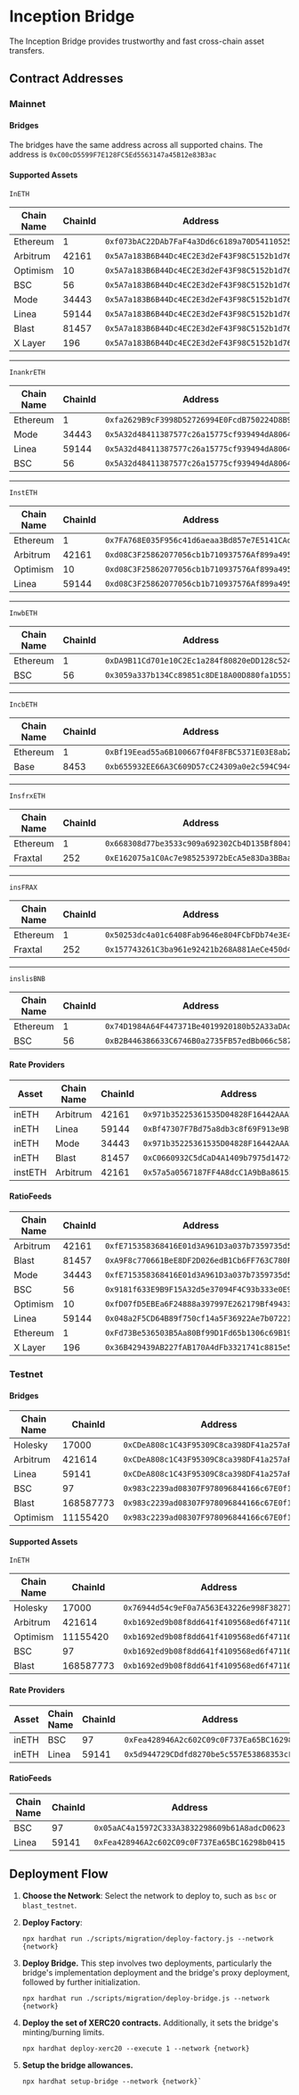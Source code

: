 # Inception Bridge

The Inception Bridge provides trustworthy and fast cross-chain asset transfers.

## Contract Addresses

### Mainnet

#### Bridges

The bridges have the same address across all supported chains. The address is `0xC00cD5599F7E128FC5Ed5563147a45B12e83B3ac`

#### Supported Assets

`InETH`

| Chain Name | ChainId | Address                                      | Source Chain |
| ---------- | ------- | -------------------------------------------- | ------------ |
| Ethereum   | 1       | `0xf073bAC22DAb7FaF4a3Dd6c6189a70D54110525C` | _True_       |
| Arbitrum   | 42161   | `0x5A7a183B6B44Dc4EC2E3d2eF43F98C5152b1d76d` | _False_      |
| Optimism   | 10      | `0x5A7a183B6B44Dc4EC2E3d2eF43F98C5152b1d76d` | _False_      |
| BSC        | 56      | `0x5A7a183B6B44Dc4EC2E3d2eF43F98C5152b1d76d` | _False_      |
| Mode       | 34443   | `0x5A7a183B6B44Dc4EC2E3d2eF43F98C5152b1d76d` | _False_      |
| Linea      | 59144   | `0x5A7a183B6B44Dc4EC2E3d2eF43F98C5152b1d76d` | _False_      |
| Blast      | 81457   | `0x5A7a183B6B44Dc4EC2E3d2eF43F98C5152b1d76d` | _False_      |
| X Layer    | 196     | `0x5A7a183B6B44Dc4EC2E3d2eF43F98C5152b1d76d` | _False_      |

---

`InankrETH`

| Chain Name | ChainId | Address                                      | Source Chain |
| ---------- | ------- | -------------------------------------------- | ------------ |
| Ethereum   | 1       | `0xfa2629B9cF3998D52726994E0FcdB750224D8B9D` | _True_       |
| Mode       | 34443   | `0x5A32d48411387577c26a15775cf939494dA8064A` | _False_      |
| Linea      | 59144   | `0x5A32d48411387577c26a15775cf939494dA8064A` | _False_      |
| BSC        | 56      | `0x5A32d48411387577c26a15775cf939494dA8064A` | _False_      |

---

`InstETH`

| Chain Name | ChainId | Address                                      | Source Chain |
| ---------- | ------- | -------------------------------------------- | ------------ |
| Ethereum   | 1       | `0x7FA768E035F956c41d6aeaa3Bd857e7E5141CAd5` | _True_       |
| Arbitrum   | 42161   | `0xd08C3F25862077056cb1b710937576Af899a4959` | _False_      |
| Optimism   | 10      | `0xd08C3F25862077056cb1b710937576Af899a4959` | _False_      |
| Linea      | 59144   | `0xd08C3F25862077056cb1b710937576Af899a4959` | _False_      |

---

`InwbETH`

| Chain Name | ChainId | Address                                      | Source Chain |
| ---------- | ------- | -------------------------------------------- | ------------ |
| Ethereum   | 1       | `0xDA9B11Cd701e10C2Ec1a284f80820eDD128c5246` | _True_       |
| BSC        | 56      | `0x3059a337b134Cc89851c8DE18A00D880fa1D5519` | _False_      |

---

`IncbETH`

| Chain Name | ChainId | Address                                      | Source Chain |
| ---------- | ------- | -------------------------------------------- | ------------ |
| Ethereum   | 1       | `0xBf19Eead55a6B100667f04F8FBC5371E03E8ab2E` | _True_       |
| Base       | 8453    | `0xb655932EE66A3C609D57cC24309a0e2c594C944e` | _False_      |

---

`InsfrxETH`

| Chain Name | ChainId | Address                                      | Source Chain |
| ---------- | ------- | -------------------------------------------- | ------------ |
| Ethereum   | 1       | `0x668308d77be3533c909a692302Cb4D135Bf8041C` | _True_       |
| Fraxtal    | 252     | `0xE162075a1C0Ac7e985253972bEcA5e83Da3BBaa4` | _False_      |

---

`insFRAX`

| Chain Name | ChainId | Address                                      | Source Chain |
| ---------- | ------- | -------------------------------------------- | ------------ |
| Ethereum   | 1       | `0x50253dc4a01c6408Fab9646e804FCbFDb74e3E4c` | _True_       |
| Fraxtal    | 252     | `0x157743261C3ba961e92421b268A881AeCe450d41` | _False_      |

---

`inslisBNB`

| Chain Name | ChainId | Address                                      | Source Chain |
| ---------- | ------- | -------------------------------------------- | ------------ |
| Ethereum   | 1       | `0x74D1984A64F447371Be4019920180b52A33aDAdD` | _True_       |
| BSC        | 56      | `0xB2B446386633C6746B0a2735FB57edBb066c5878` | _False_      |

#### Rate Providers

| Asset   | Chain Name | ChainId | Address                                      |
| ------- | ---------- | ------- | -------------------------------------------- |
| inETH   | Arbitrum   | 42161   | `0x971b35225361535D04828F16442AAA54009efE1a` |
| inETH   | Linea      | 59144   | `0xBf47307F7Bd75a8db3c8f69F913e9B77fc222e84` |
| inETH   | Mode       | 34443   | `0x971b35225361535D04828F16442AAA54009efE1a` |
| inETH   | Blast      | 81457   | `0xC0660932C5dCaD4A1409b7975d147203B1e9A2B6` |
| instETH | Arbitrum   | 42161   | `0x57a5a0567187FF4A8dcC1A9bBa86155E355878F2` |

#### RatioFeeds

| Chain Name | ChainId | Address                                      |
| ---------- | ------- | -------------------------------------------- |
| Arbitrum   | 42161   | `0xfE715358368416E01d3A961D3a037b7359735d5e` |
| Blast      | 81457   | `0xA9F8c770661BeE8DF2D026edB1Cb6FF763C780FF` |
| Mode       | 34443   | `0xfE715358368416E01d3A961D3a037b7359735d5e` |
| BSC        | 56      | `0x9181f633E9B9F15A32d5e37094F4C93b333e0E92` |
| Optimism   | 10      | `0xfD07fD5EBEa6F24888a397997E262179Bf494336` |
| Linea      | 59144   | `0x048a2F5CD64B89f750cf14a5F36922Ae7b07221c` |
| Ethereum   | 1       | `0xFd73Be536503B5Aa80Bf99D1Fd65b1306c69B191` |
| X Layer    | 196     | `0x36B429439AB227fAB170A4dFb3321741c8815e55` |

### Testnet

#### Bridges

| Chain Name | ChainId   | Address                                      |
| ---------- | --------- | -------------------------------------------- |
| Holesky    | 17000     | `0xCDeA808c1C43F95309C8ca398DF41a257aF2Dc8a` |
| Arbitrum   | 421614    | `0xCDeA808c1C43F95309C8ca398DF41a257aF2Dc8a` |
| Linea      | 59141     | `0xCDeA808c1C43F95309C8ca398DF41a257aF2Dc8a` |
| BSC        | 97        | `0x983c2239ad08307F978096844166c67E0f1b2630` |
| Blast      | 168587773 | `0x983c2239ad08307F978096844166c67E0f1b2630` |
| Optimism   | 11155420  | `0x983c2239ad08307F978096844166c67E0f1b2630` |

#### Supported Assets

`InETH`

| Chain Name | ChainId   | Address                                      | Source Chain |
| ---------- | --------- | -------------------------------------------- | ------------ |
| Holesky    | 17000     | `0x76944d54c9eF0a7A563E43226e998F382714C92f` | _True_       |
| Arbitrum   | 421614    | `0xb1692ed9b08f8dd641f4109568ed6f471166c7e5` | _False_      |
| Optimism   | 11155420  | `0xb1692ed9b08f8dd641f4109568ed6f471166c7e5` | _False_      |
| BSC        | 97        | `0xb1692ed9b08f8dd641f4109568ed6f471166c7e5` | _False_      |
| Blast      | 168587773 | `0xb1692ed9b08f8dd641f4109568ed6f471166c7e5` | _False_      |

#### Rate Providers

| Asset | Chain Name | ChainId | Address                                      |
| ----- | ---------- | ------- | -------------------------------------------- |
| inETH | BSC        | 97      | `0xFea428946A2c602C09c0F737Ea65BC16298b0415` |
| inETH | Linea      | 59141   | `0x5d944729CDdfd8270be5c557E53868353cF80A46` |

#### RatioFeeds

| Chain Name | ChainId | Address                                      |
| ---------- | ------- | -------------------------------------------- |
| BSC        | 97      | `0x05aAC4a15972C333A3832298609b61A8adcD0623` |
| Linea      | 59141   | `0xFea428946A2c602C09c0F737Ea65BC16298b0415` |

## Deployment Flow

1. **Choose the Network**: Select the network to deploy to, such as `bsc` or `blast_testnet`.

2. **Deploy Factory**:

   ```
   npx hardhat run ./scripts/migration/deploy-factory.js --network {network}
   ```

3. **Deploy Bridge.** This step involves two deployments, particularly the bridge's implementation deployment and the bridge's proxy deployment, followed by further initialization.

   ```
   npx hardhat run ./scripts/migration/deploy-bridge.js --network {network}
   ```

4. **Deploy the set of XERC20 contracts.** Additionally, it sets the bridge's minting/burning limits.

   ```
   npx hardhat deploy-xerc20 --execute 1 --network {network}
   ```

5. **Setup the bridge allowances.**

   ```
   npx hardhat setup-bridge --network {network}`
   ```
